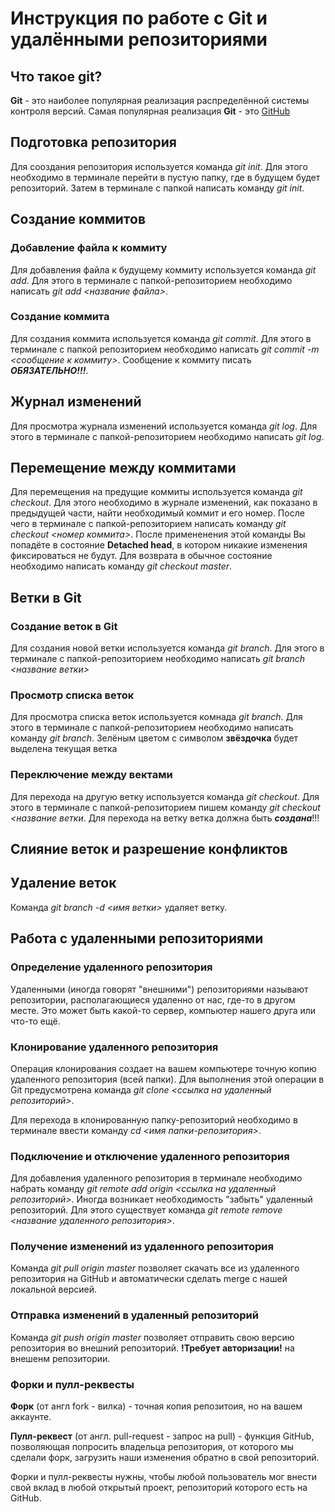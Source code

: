 # Инструкция по работе с Git и удалёнными репозиториями

## Что такое git?
**Git** - это наиболее популярная реализация распределённой системы контроля версий. Самая популярная реализация **Git** - это [GitHub](https://github.com/)

## Подготовка репозитория
Для сооздания репозитория используется команда *git init*. Для этого необходимо в терминале перейти в пустую папку, где в будущем будет репозиторий. Затем в терминале с папкой написать команду *git init*.

## Создание коммитов

### Добавление файла к коммиту
Для добавления файла к будущему коммиту используется команда *git add*. Для этого в терминале с папкой-репозиторием необходимо написать *git add <название файла>*.

### Создание коммита
Для создания коммита используется команда *git commit*. Для этого в терминале с папкой репозиторием необходимо написать *git commit -m <сообщение к коммиту>*. Сообщение к коммиту писать ***ОБЯЗАТЕЛЬНО!!!***.

## Журнал изменений
Для просмотра журнала изменений используется команда *git log*. Для этого в терминале с папкой-репозиторием необходимо написать *git log*.

## Перемещение между коммитами
Для перемещения на предущие коммиты используется команда *git checkout*. Для этого необходимо в журнале изменений, как показано в предыдущей части, найти необходимый коммит и его номер. После чего в терминале с папкой-репозиторием написать команду *git checkout <номер коммита>*. После примененения этой команды Вы попадёте в состояние **Detached head**, в котором никакие изменения фиксироваться не будут. Для возврата в обычное состояние необходимо написать команду *git checkout master*.

## Ветки в Git
### Создание веток в Git
Для создания новой ветки используется команда *git branch*. Для этого в терминале с папкой-репозиторием необходимо написать *git branch <название ветки>*
### Просмотр списка веток
Для просмотра списка веток используется комнада *git branch*. Для этого в терминале с папкой-репозиторием необходимо написать команду *git branch*. Зелёным цветом с символом **звёздочка** будет выделена текущая ветка

### Переключение между вектами
Для перехода на другую ветку используется команда *git checkout*. Для этого в терминале с папкой-репозиторием пишем команду *git checkout <название ветки*. Для перехода на ветку ветка должна быть ***создана***!!!

## Слияние веток и разрешение конфликтов

## Удаление веток
Команда *git branch -d <имя ветки>* удаляет ветку.

## Работа с удаленными репозиториями

### Определение удаленного репозитория
Удаленными (иногда говорят "внешними") репозиториями называют репозитории, располагающиеся удаленно от нас, где-то в другом месте. Это может быть какой-то сервер, компьютер нашего друга или что-то ещё.

### Клонирование удаленного репозитория
Операция клонирования создает на вашем компьютере точную копию удаленного репозитория (всей папки). Для выполнения этой операции в Git предусмотрена команда *git clone <ссылка на удаленный репозиторий>*.

Для перехода в клонированную папку-репозиторий необходимо в терминале ввести команду *cd <имя папки-репозитория>*.

### Подключение и отключение удаленного репозитория
Для добавления удаленного репозитория в терминале необходимо набрать команду *git remote add origin <ссылка на удаленный репозиторий>*.
Иногда возникает необходимость "забыть" удаленный репозиторий. Для этого существует команда *git remote remove <название удаленного репозитория>*.

### Получение изменений из удаленного репозитория
Команда *git pull origin master* позволяет скачать все из удаленного репозитория на GitHub и автоматически сделать merge с нашей локальной версией.

### Отправка изменений в удаленный репозиторий
Команда *git push origin master* позволяет отправить свою версию репозитория во внешний репозиторий. **!Требует авторизации!** на внешенм репозитории.

### Форки и пулл-реквесты
**Форк** (от англ fork - вилка) - точная копия репозитоия, но на вашем аккаунте.

**Пулл-реквест** (от англ. pull-request - запрос на pull) - функция GitHub, позволяющая попросить владельца репозитория, от которого мы сделали форк, загрузить наши изменения обратно в свой репозиторий.

Форки и пулл-реквесты нужны, чтобы любой пользователь мог внести свой вклад в любой открытый проект, репозиторий которого есть на GitHub.